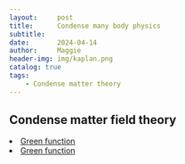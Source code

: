 ```yaml
---
layout:     post
title:      Condense many body physics
subtitle:   
date:       2024-04-14
author:     Maggie
header-img: img/kaplan.png
catalog: true
tags:
    - Condense matter theory
---
```



## Condense matter field theory

<li>
<a href=“https://maggiexheuw.github.io/pdf1/green.pdf”> 
Green function
</a></li>



<li>
<a href=“https://maggiexheuw.github.io/pdf/gren1.pdf”> 
Green function
</a></li>